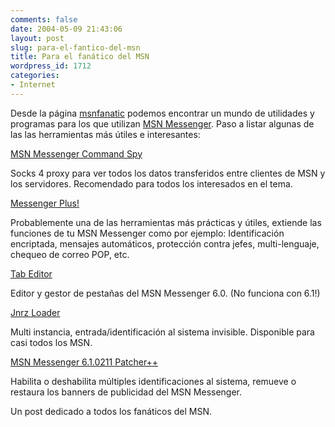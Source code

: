 ```yaml
---
comments: false
date: 2004-05-09 21:43:06
layout: post
slug: para-el-fantico-del-msn
title: Para el fanático del MSN
wordpress_id: 1712
categories:
- Internet
---
```


Desde la página [msnfanatic](http://www.msnfanatic.com) podemos encontrar un mundo de utilidades y programas para los que utilizan [MSN Messenger](http://www.msnmessenger-download.com). Paso a listar algunas de las las herramientas más útiles e interesantes:





  

[MSN Messenger Command Spy](http://www.msnfanatic.com/downloads/MSN_Messenger_Command_Spy_(v0.2b).zip)

    

Socks 4 proxy para ver todos los datos transferidos entre clientes de MSN y los servidores. Recomendado para todos los interesados en el tema.





[Messenger Plus!](http://www.msgplus.net)

    

Probablemente una de las herramientas más prácticas y útiles, extiende las funciones de tu MSN Messenger como por ejemplo: Identificación encriptada, mensajes automáticos, protección contra jefes, multi-lenguaje, chequeo de correo POP, etc.





[Tab Editor](http://www.msnfanatic.com/re.php?p=65)

    

Editor y gestor de pestañas del MSN Messenger 6.0. (No funciona con 6.1!)





[Jnrz Loader](http://jnrz7.iespana.es/jnrz7/)

    

Multi instancia, entrada/identificación al sistema invisible. Disponible para casi todos los MSN.





[MSN Messenger 6.1.0211 Patcher++](http://www.mastaline.be)

    

Habilita o deshabilita múltiples identificaciones al sistema, remueve o restaura los banners de publicidad del MSN Messenger.









Un post dedicado a todos los fanáticos del MSN.




 
